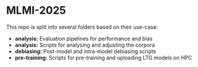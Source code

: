 # MLMI-2025
This repo is split into several folders based on their use-case:
- **analysis:** Evaluation pipelines for performance and bias
- **analysis:** Scripts for analysing and adjusting the corpora
- **debiasing:** Post-model and intra-model debiasing scripts
- **pre-training:** Scripts for pre-training and uploading LTG models on HPC
